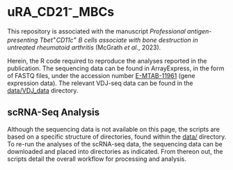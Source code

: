 # uRA_CD21<sup>-</sup>_MBCs
This repository is associated with the manuscript *Professional antigen-presenting Tbet<sup>+</sup>CD11c<sup>+</sup> B cells associate with bone destruction in untreated rheumatoid arthritis* (McGrath *et al*., 2023).

Herein, the R code required to reproduce the analyses reported in the publication. The sequencing data can be found in ArrayExpress, in the form of FASTQ files, under the accession number [E-MTAB-11961](https://www.ebi.ac.uk/arrayexpress/experiments/e-mtab-11961) (gene expression data). The relevant VDJ-seq data can be found in the [data/VDJ_data](data/VDJ_data) directory. 

## scRNA-Seq Analysis
Although the sequencing data is not available on this page, the scripts are based on a specific structure of directories, found within the [data/](data/) directory. To re-run the analyses of the scRNA-seq data, the sequencing data can be downloaded and placed into directories as indicated. From thereon out, the scripts detail the overall workflow for processing and analysis. 

